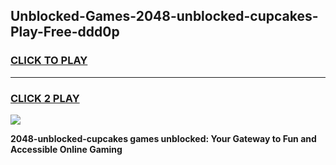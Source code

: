 
## Unblocked-Games-2048-unblocked-cupcakes-Play-Free-ddd0p
<h3>
<a href="https://premium76.site?title=2048-unblocked-cupcakes&ref=12A">CLICK TO PLAY</a></h3>
<hr>

<h3>
<a href="https://premium76.site?title=2048-unblocked-cupcakes&ref=12A">CLICK 2 PLAY</a>
  
</h3>

<a href="https://premium76.site?title=2048-unblocked-cupcakes&ref=12A"><img src="https://clearcache.store/games.png"></a>


**2048-unblocked-cupcakes games unblocked: Your Gateway to Fun and Accessible Online Gaming**
